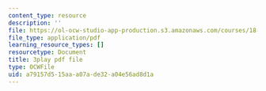 ```yaml
---
content_type: resource
description: ''
file: https://ol-ocw-studio-app-production.s3.amazonaws.com/courses/18-065-matrix-methods-in-data-analysis-signal-processing-and-machine-learning-spring-2018/a79157d515aaa07ade32a04e56ad8d1a_k095NdrHxY4.pdf
file_type: application/pdf
learning_resource_types: []
resourcetype: Document
title: 3play pdf file
type: OCWFile
uid: a79157d5-15aa-a07a-de32-a04e56ad8d1a
---
```

